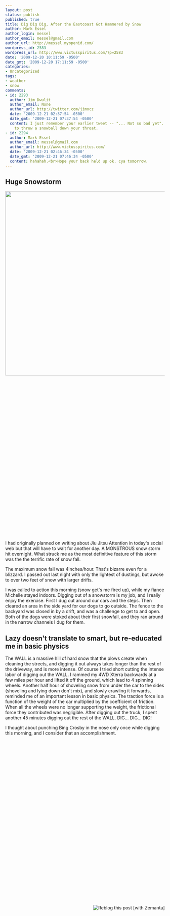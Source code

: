 ```yaml
---
layout: post
status: publish
published: true
title: Dig Dig Dig, After the Eastcoast Got Hammered by Snow
author: Mark Essel
author_login: messel
author_email: messel@gmail.com
author_url: http://messel.myopenid.com/
wordpress_id: 2583
wordpress_url: http://www.victusspiritus.com/?p=2583
date: '2009-12-20 10:11:59 -0500'
date_gmt: '2009-12-20 17:11:59 -0500'
categories:
- Uncategorized
tags:
- weather
- snow
comments:
- id: 2293
  author: Jim Dwulit
  author_email: None
  author_url: http://twitter.com/jimocz
  date: '2009-12-21 02:37:54 -0500'
  date_gmt: '2009-12-21 07:37:54 -0500'
  content: I just remember your earlier tweet -- "... Not so bad yet".  I was ready
    to throw a snowball down your throat.
- id: 2294
  author: Mark Essel
  author_email: messel@gmail.com
  author_url: http://www.victusspiritus.com/
  date: '2009-12-21 02:46:34 -0500'
  date_gmt: '2009-12-21 07:46:34 -0500'
  content: hahahah.<br>Hope your back held up ok, cya tomorrow.
---
```

<h2>Huge Snowstorm</h2>
<p><a href="{{ site.url }}/assets/2009/12/09-001.jpg"><img class="aligncenter size-large wp-image-2586" title="09 001" src="{{ site.url }}/assets/2009/12/09-001-1024x768.jpg" alt="" width="800" height="580" /></a><br />
<object classid="clsid:d27cdb6e-ae6d-11cf-96b8-444553540000" width="640" height="505" codebase="http://download.macromedia.com/pub/shockwave/cabs/flash/swflash.cab#version=6,0,40,0"><param name="allowFullScreen" value="true" /><param name="allowscriptaccess" value="always" /><param name="src" value="http://www.youtube.com/v/ofVUvUGV3IQ&amp;hl=en_US&amp;fs=1&amp;color1=0x006699&amp;color2=0x54abd6" /><param name="allowfullscreen" value="true" /><embed type="application/x-shockwave-flash" width="640" height="505" src="http://www.youtube.com/v/ofVUvUGV3IQ&amp;hl=en_US&amp;fs=1&amp;color1=0x006699&amp;color2=0x54abd6" allowscriptaccess="always" allowfullscreen="true"></embed></object></p>
<p>I had originally planned on writing about Jiu Jitsu Attention in today's social web but that will have to wait for another day. A MONSTROUS snow storm hit overnight. What struck me as the most definitive feature of this storm was the the terrific rate of snow fall.</p>
<p>The maximum snow fall was 4inches/hour. That's bizarre even for a blizzard. I passed out last night with only the lightest of dustings, but awoke to over two feet of snow with larger drifts.</p>
<p>I was called to action this morning (snow get's me fired up), while my fiance Michelle stayed indoors. Digging out of a snowstorm is my job, and I really enjoy the exercise. First I dug out around our cars and the steps. Then cleared an area in the side yard for our dogs to go outside. The fence to the backyard was closed in by a drift, and was a challenge to get to and open. Both of the dogs were stoked about their first snowfall, and they ran around in the narrow channels I dug for them.</p>
<h2>Lazy doesn't translate to smart, but re-educated me in basic physics</h2>
<p>The WALL is a massive hill of hard snow that the plows create when cleaning the streets, and digging it out always takes longer than the rest of the driveway, and is more intense. Of course I tried short cutting the intense labor of digging out the WALL. I rammed my 4WD Xterra backwards at a few miles per hour and lifted it off the ground, which lead to 4 spinning wheels. Another half hour of shoveling snow from under the car to the sides (shoveling and lying down don't mix), and slowly crawling it forwards, reminded me of an important lesson in basic physics. The traction force is a function of the weight of the car multiplied by the coefficient of friction. When all the wheels were no longer supporting the weight, the frictional force they contributed was negligible. After digging out the truck, I spent another 45 minutes digging out the rest of the WALL. DIG... DIG... DIG!</p>
<p>I thought about punching Bing Crosby in the nose only once while digging this morning, and I consider that an accomplishment.</p>
<p><object classid="clsid:d27cdb6e-ae6d-11cf-96b8-444553540000" width="640" height="505" codebase="http://download.macromedia.com/pub/shockwave/cabs/flash/swflash.cab#version=6,0,40,0"><param name="allowFullScreen" value="true" /><param name="allowscriptaccess" value="always" /><param name="src" value="http://www.youtube.com/v/9vPfOjAw5Z0&amp;hl=en_US&amp;fs=1&amp;color1=0x006699&amp;color2=0x54abd6" /><param name="allowfullscreen" value="true" /><embed type="application/x-shockwave-flash" width="640" height="505" src="http://www.youtube.com/v/9vPfOjAw5Z0&amp;hl=en_US&amp;fs=1&amp;color1=0x006699&amp;color2=0x54abd6" allowscriptaccess="always" allowfullscreen="true"></embed></object></p>
<div class="zemanta-pixie" style="margin-top: 10px; height: 15px;"><a class="zemanta-pixie-a" title="Reblog this post [with Zemanta]" href="http://reblog.zemanta.com/zemified/bc5f0e53-a221-4d38-9e96-5d085d10533f/"><img class="zemanta-pixie-img" style="border: none; float: right;" src="http://img.zemanta.com/reblog_e.png?x-id=bc5f0e53-a221-4d38-9e96-5d085d10533f" alt="Reblog this post [with Zemanta]" /></a><span class="zem-script more-related pretty-attribution"><script src="http://static.zemanta.com/readside/loader.js" type="text/javascript"></script></span></div>
